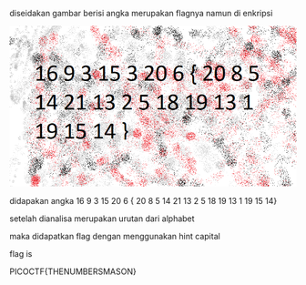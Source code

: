 diseidakan gambar berisi angka merupakan flagnya namun di enkripsi

![alt](./the_numbers.png)


didapakan angka
16 9 3 15 20 6 { 20 8 5 14 21 13 2 5 18 19 13 1 19 15 14}


setelah dianalisa merupakan urutan dari alphabet

maka didapatkan flag dengan menggunakan hint capital

flag is

PICOCTF{THENUMBERSMASON}